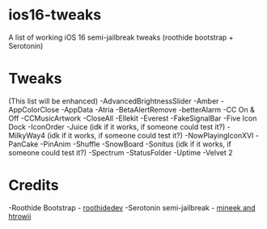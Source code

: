 # ios16-tweaks
A list of working iOS 16 semi-jailbreak tweaks (roothide bootstrap + Serotonin)
# Tweaks
(This list will be enhanced)
-AdvancedBrightnessSlider
-Amber
-AppColorClose
-AppData
-Atria
-BetaAlertRemove
-betterAlarm
-CC On & Off
-CCMusicArtwork
-CloseAll
-Ellekit
-Everest
-FakeSignalBar
-Five Icon Dock
-IconOrder
-Juice (idk if it works, if someone could test it?)
-MilkyWay4 (idk if it works, if someone could test it?)
-NowPlayingIconXVI
-PanCake
-PinAnim
-Shuffle
-SnowBoard
-Sonitus (idk if it works, if someone could test it?)
-Spectrum
-StatusFolder
-Uptime
-Velvet 2
# Credits
-Roothide Bootstrap - [roothidedev](https://github.com/roothide/Bootstrap)
-Serotonin semi-jailbreak - [mineek and htrowii](https://github.com/mineek/Serotonin)
